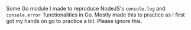 Some Go module I made to reproduce NodeJS's `console.log` and `console.error `functionalities in Go.
Mostly made this to practice as I first got my hands on go to practice a bit. Please ignore this.